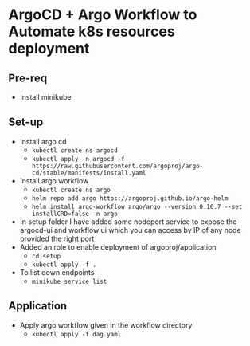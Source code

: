 # ArgoCD + Argo Workflow to Automate k8s resources deployment 

## Pre-req
- Install minikube

## Set-up
- Install argo cd
  - `kubectl create ns argocd`
  - `kubectl apply -n argocd -f https://raw.githubusercontent.com/argoproj/argo-cd/stable/manifests/install.yaml` 
- Install argo workflow
  - `kubectl create ns argo`
  - `helm repo add argo https://argoproj.github.io/argo-helm`
  - `helm install argo-workflow argo/argo --version 0.16.7 --set installCRD=false -n argo`
- In setup folder I have added some nodeport service to expose the argocd-ui and workflow ui which you can access by IP of any node provided the right port
- Added an role to enable deployment of argoproj/application 
  - `cd setup`
  - `kubectl apply -f .`
- To list down endpoints
  - `minikube service list`
## Application
- Apply argo workflow given in the workflow directory
   - `kubectl apply -f dag.yaml`
